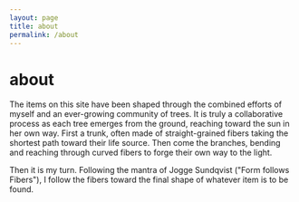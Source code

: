 ```yaml
---
layout: page
title: about
permalink: /about
---
```


# about

The items on this site have been shaped through the combined efforts of myself and an ever-growing community of trees. It is truly a collaborative process as each tree emerges from the ground, reaching toward the sun in her own way. First a trunk, often made of straight-grained fibers taking the shortest path toward their life source. Then come the branches, bending and reaching through curved fibers to forge their own way to the light. 

Then it is my turn. Following the mantra of Jogge Sundqvist ("Form follows Fibers"), I follow the fibers toward the final shape of whatever item is to be found.
